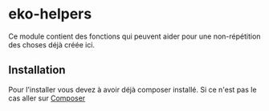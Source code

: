 # eko-helpers

Ce module contient des fonctions qui peuvent aider pour une non-répétition des choses déjà créée ici.

## Installation

Pour l'installer vous devez à avoir déjà composer installé. Si ce n'est pas le cas aller sur  [Composer](https://getcomposer.org/)